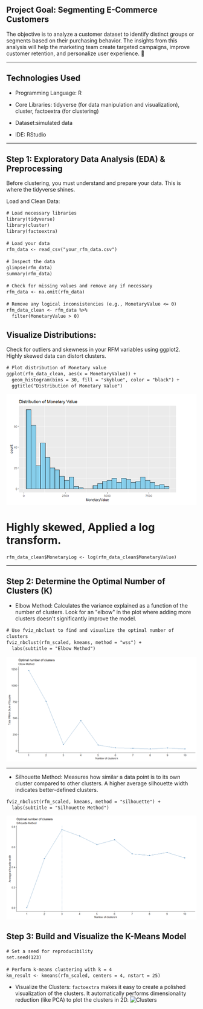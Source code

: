 ## Project Goal: Segmenting E-Commerce Customers
The objective is to analyze a customer dataset to identify distinct groups or segments based on their purchasing behavior. The insights from this analysis will help the marketing team create targeted campaigns, improve customer retention, and personalize user experience. 🎯

---
## Technologies Used
- Programming Language: R

- Core Libraries: tidyverse (for data manipulation and visualization), cluster, factoextra (for clustering)

- Dataset:simulated data

- IDE: RStudio

----
## Step 1: Exploratory Data Analysis (EDA) & Preprocessing
Before clustering, you must understand and prepare your data. This is where the tidyverse shines.

Load and Clean Data:
```
# Load necessary libraries
library(tidyverse)
library(cluster)
library(factoextra)

# Load your data
rfm_data <- read_csv("your_rfm_data.csv")

# Inspect the data
glimpse(rfm_data)
summary(rfm_data)

# Check for missing values and remove any if necessary
rfm_data <- na.omit(rfm_data)

# Remove any logical inconsistencies (e.g., MonetaryValue <= 0)
rfm_data_clean <- rfm_data %>%
  filter(MonetaryValue > 0)
```
## Visualize Distributions: 
Check for outliers and skewness in your RFM variables using ggplot2. Highly skewed data can distort clusters. 
```
# Plot distribution of Monetary value
ggplot(rfm_data_clean, aes(x = MonetaryValue)) +
  geom_histogram(bins = 30, fill = "skyblue", color = "black") +
  ggtitle("Distribution of Monetary Value")
```
![Monetary Value Distributions Plot](monetaryvalue.png)

# Highly skewed, Applied a log transform.
```
rfm_data_clean$MonetaryLog <- log(rfm_data_clean$MonetaryValue)
```
---
## Step 2: Determine the Optimal Number of Clusters (K)
- Elbow Method: Calculates the variance explained as a function of the number of clusters. Look for an "elbow" in the plot where adding more clusters doesn't significantly improve the model.
```
# Use fviz_nbclust to find and visualize the optimal number of clusters
fviz_nbclust(rfm_scaled, kmeans, method = "wss") +
  labs(subtitle = "Elbow Method")
```
![Elbow Plot](Elbow.png)

----
- Silhouette Method: Measures how similar a data point is to its own cluster compared to other clusters. A higher average silhouette width indicates better-defined clusters.
```
fviz_nbclust(rfm_scaled, kmeans, method = "silhouette") +
  labs(subtitle = "Silhouette Method")
```
![Silhouette Method](silhouette.png)

## Step 3: Build and Visualize the K-Means Model
```
# Set a seed for reproducibility
set.seed(123)

# Perform k-means clustering with k = 4
km_result <- kmeans(rfm_scaled, centers = 4, nstart = 25)
```
- Visualize the Clusters: `factoextra` makes it easy to create a polished visualization of the clusters. It automatically performs dimensionality reduction (like PCA) to plot the clusters in 2D.
![Clusters](Clusters.png)
